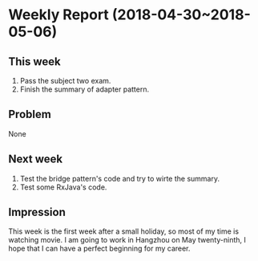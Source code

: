 # Weekly Report (2018-04-30~2018-05-06)

## This week

1. Pass the subject two exam.
2. Finish the summary of adapter pattern.

## Problem

None

## Next week

1. Test the bridge pattern's code and try to wirte the summary.
2. Test some RxJava's code.

## Impression

This week is the first week after a small holiday, so most of my time is watching movie. I am going to work in Hangzhou on May twenty-ninth, I hope that I can have a perfect beginning for my career.
